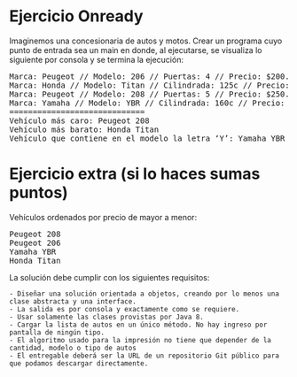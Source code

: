 Ejercicio Onready 
==========================

Imaginemos una concesionaria de autos y motos. Crear un programa cuyo punto de entrada sea un main en donde, al ejecutarse, se visualiza lo siguiente por consola y se termina la ejecución:

<pre>Marca: Peugeot // Modelo: 206 // Puertas: 4 // Precio: $200.000,00
Marca: Honda // Modelo: Titan // Cilindrada: 125c // Precio: $60.000,00
Marca: Peugeot // Modelo: 208 // Puertas: 5 // Precio: $250.000,00
Marca: Yamaha // Modelo: YBR // Cilindrada: 160c // Precio: $80.500,50
=============================
Vehículo más caro: Peugeot 208
Vehículo más barato: Honda Titan
Vehículo que contiene en el modelo la letra ‘Y’: Yamaha YBR $80.500,50</pre>

Ejercicio extra (si lo haces sumas puntos)
=============================
Vehículos ordenados por precio de mayor a menor:

<pre>Peugeot 208
Peugeot 206
Yamaha YBR
Honda Titan</pre>

La solución debe cumplir con los siguientes requisitos:
	
	- Diseñar una solución orientada a objetos, creando por lo menos una clase abstracta y una interface.
	- La salida es por consola y exactamente como se requiere.
	- Usar solamente las clases provistas por Java 8.
	- Cargar la lista de autos en un único método. No hay ingreso por pantalla de ningún tipo.
	- El algoritmo usado para la impresión no tiene que depender de la cantidad, modelo o tipo de autos
	- El entregable deberá ser la URL de un repositorio Git público para que podamos descargar directamente.
